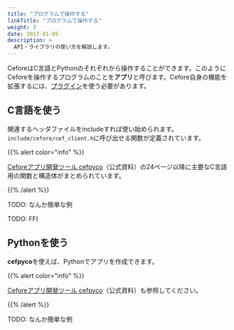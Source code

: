 ```yaml
---
title: "プログラムで操作する"
linkTitle: "プログラムで操作する"
weight: 3
date: 2017-01-05
description: >
  API・ライブラリの使い方を解説します。
---
```


CeforeはC言語とPythonのそれぞれから操作することができます。このようにCeforeを操作するプログラムのことを**アプリ**と呼びます。Cefore自身の機能を拡張するには、[プラグイン](/docs/plugin)を使う必要があります。

## C言語を使う

関連するヘッダファイルをincludeすれば使い始められます。`include/cefore/cef_client.h`に呼び出せる関数が定義されています。

{{% alert color="info" %}}

[Ceforeアプリ開発ツール cefpyco](https://www.ieice.org/~icn/wp-content/uploads/2018/08/hands_on_02_Cefpyco.pdf)（公式資料）の24ページ以降に主要なC言語用の関数と構造体がまとめられています。

{{% /alert %}}

TODO: なんか簡単な例

TODO: FFI

## Pythonを使う

**cefpyco**を使えば、Pythonでアプリを作成できます。

{{% alert color="info" %}}

[Ceforeアプリ開発ツール cefpyco](https://www.ieice.org/~icn/wp-content/uploads/2018/08/hands_on_02_Cefpyco.pdf)（公式資料）も参照してください。

{{% /alert %}}

TODO: なんか簡単な例